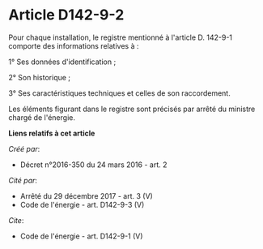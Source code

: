 # Article D142-9-2

Pour chaque installation, le registre mentionné à l'article D. 142-9-1 comporte des informations relatives à :

1° Ses données d'identification ; 

2° Son historique ; 

3° Ses caractéristiques techniques et celles de son raccordement. 

Les éléments figurant dans le registre sont précisés par arrêté du ministre chargé de l'énergie.

**Liens relatifs à cet article**

_Créé par_:

  - Décret n°2016-350 du 24 mars 2016 - art. 2

_Cité par_:

  - Arrêté du 29 décembre 2017 - art. 3 (V)
  - Code de l'énergie - art. D142-9-3 (V)

_Cite_:

  - Code de l'énergie - art. D142-9-1 (V)

